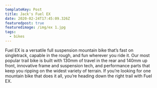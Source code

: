 ```yaml
---
templateKey: Post
title: Jack's Fuel EX
date: 2020-02-24T17:45:09.326Z
featuredpost: true
featuredimage: /img/ex 1.jpg
tags:
  - bikes
---
```


Fuel EX is a versatile full suspension mountain bike that’s fast on singletrack, capable in the rough, and fun wherever you ride it. Our most popular trail bike is built with 130mm of travel in the rear and 140mm up front, innovative frame and suspension tech, and performance parts that keep you ripping on the widest variety of terrain. If you’re looking for one mountain bike that does it all, you’re heading down the right trail with Fuel EX.
